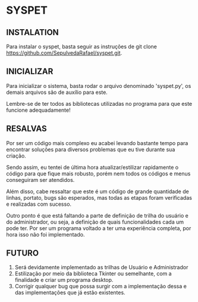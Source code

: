 # SYSPET

## INSTALATION
Para instalar o syspet, basta seguir as instruções de git clone https://github.com/SepulvedaRafael/syspet.git.

## INICIALIZAR
Para inicializar o sistema, basta rodar o arquivo denominado 'syspet.py', os demais arquivos são de auxílio para este.

Lembre-se de ter todos as bibliotecas utilizadas no programa para que este funcione adequadamente!

## RESALVAS
<p>Por ser um código mais complexo eu acabei levando bastante tempo para encontrar soluções para diversos problemas que eu tive durante sua criação.</p>
<p>Sendo assim, eu tentei de última hora atualizar/estilizar rapidamente o código para que fique mais robusto, porém nem todos os códigos e menus conseguiram ser atendidos.</p>
<p>Além disso, cabe ressaltar que este é um código de grande quantidade de linhas, portato, bugs são esperados, mas todas as etapas foram verificadas e realizadas com sucesso.</p>
<p>Outro ponto é que está faltando a parte de definição de trilha do usuário e do administrador, ou seja, a definição de quais funcionalidades cada um pode ter. Por ser um programa voltado a ter uma experiência completa, por hora isso não foi implementado.</p>

## FUTURO
1. Será devidamente implementado as trilhas de Usuário e Administrador
2. Estilização por meio da biblioteca Tkinter ou semelhante, com a finalidade e criar um programa desktop.
3. Corrigir qualquer bug que possa surgir com a implementação dessa e das implementações que já estão existentes.
